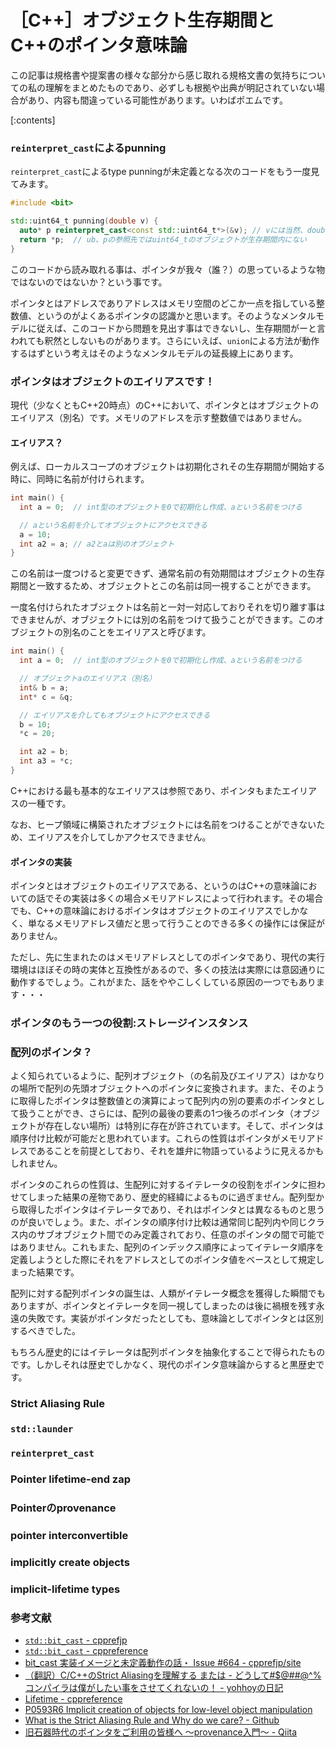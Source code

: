# ［C++］オブジェクト生存期間とC++のポインタ意味論

この記事は規格書や提案書の様々な部分から感じ取れる規格文書の気持ちについての私の理解をまとめたものであり、必ずしも根拠や出典が明記されていない場合があり、内容も間違っている可能性があります。いわばポエムです。

[:contents]

### `reinterpret_cast`によるpunning

`reinterpret_cast`によるtype punningが未定義となる次のコードをもう一度見てみます。

```cpp
#include <bit>

std::uint64_t punning(double v) {
  auto* p reinterpret_cast<const std::uint64_t*>(&v); // vには当然、double型のオブジェクトが生存期間内にある
  return *p;  // ub、pの参照先ではuint64_tのオブジェクトが生存期間内にない
}
```

このコードから読み取れる事は、ポインタが我々（誰？）の思っているような物ではないのではないか？という事です。

ポインタとはアドレスでありアドレスはメモリ空間のどこか一点を指している整数値、というのがよくあるポインタの認識かと思います。そのようなメンタルモデルに従えば、このコードから問題を見出す事はできないし、生存期間がーと言われても釈然としないものがあります。さらにいえば、`union`による方法が動作するはずという考えはそのようなメンタルモデルの延長線上にあります。

### ポインタはオブジェクトのエイリアスです！

現代（少なくともC++20時点）のC++において、ポインタとはオブジェクトのエイリアス（別名）です。メモリのアドレスを示す整数値ではありません。


#### エイリアス？

例えば、ローカルスコープのオブジェクトは初期化されその生存期間が開始する時に、同時に名前が付けられます。

```cpp
int main() {
  int a = 0;  // int型のオブジェクトを0で初期化し作成、aという名前をつける

  // aという名前を介してオブジェクトにアクセスできる
  a = 10;
  int a2 = a; // a2とaは別のオブジェクト
}
```

この名前は一度つけると変更できず、通常名前の有効期間はオブジェクトの生存期間と一致するため、オブジェクトとこの名前は同一視することができます。

一度名付けられたオブジェクトは名前と一対一対応しておりそれを切り離す事はできませんが、オブジェクトには別の名前をつけて扱うことができます。このオブジェクトの別名のことをエイリアスと呼びます。

```cpp
int main() {
  int a = 0;  // int型のオブジェクトを0で初期化し作成、aという名前をつける

  // オブジェクトaのエイリアス（別名）
  int& b = a;
  int* c = &q;

  // エイリアスを介してもオブジェクトにアクセスできる
  b = 10;
  *c = 20;

  int a2 = b;
  int a3 = *c;
}
```

C++における最も基本的なエイリアスは参照であり、ポインタもまたエイリアスの一種です。

なお、ヒープ領域に構築されたオブジェクトには名前をつけることができないため、エイリアスを介してしかアクセスできません。

#### ポインタの実装

ポインタとはオブジェクトのエイリアスである、というのはC++の意味論においての話でその実装は多くの場合メモリアドレスによって行われます。その場合でも、C++の意味論におけるポインタはオブジェクトのエイリアスでしかなく、単なるメモリアドレス値だと思って行うことのできる多くの操作には保証がありません。

ただし、先に生まれたのはメモリアドレスとしてのポインタであり、現代の実行環境はほぼその時の実体と互換性があるので、多くの技法は実際には意図通りに動作するでしょう。これがまた、話をややこしくしている原因の一つでもあります・・・

### ポインタのもう一つの役割:ストレージインスタンス


### 配列のポインタ？

よく知られているように、配列オブジェクト（の名前及びエイリアス）はかなりの場所で配列の先頭オブジェクトへのポインタに変換されます。また、そのように取得したポインタは整数値との演算によって配列内の別の要素のポインタとして扱うことができ、さらには、配列の最後の要素の1つ後ろのポインタ（オブジェクトが存在しない場所）は特別に存在が許されています。そして、ポインタは順序付け比較が可能だと思われています。これらの性質はポインタがメモリアドレスであることを前提としており、それを雄弁に物語っているように見えるかもしれません。

ポインタのこれらの性質は、生配列に対するイテレータの役割をポインタに担わせてしまった結果の産物であり、歴史的経緯によるものに過ぎません。配列型から取得したポインタはイテレータであり、それはポインタとは異なるものと思うのが良いでしょう。また、ポインタの順序付け比較は通常同じ配列内や同じクラス内のサブオブジェクト間でのみ定義されており、任意のポインタの間で可能ではありません。これもまた、配列のインデックス順序によってイテレータ順序を定義しようとした際にそれをアドレスとしてのポインタ値をベースとして規定しまった結果です。

配列に対する配列ポインタの誕生は、人類がイテレータ概念を獲得した瞬間でもありますが、ポインタとイテレータを同一視してしまったのは後に禍根を残す永遠の失敗です。実装がポインタだったとしても、意味論としてポインタとは区別するべきでした。

もちろん歴史的にはイテレータは配列ポインタを抽象化することで得られたものです。しかしそれは歴史でしかなく、現代のポインタ意味論からすると黒歴史です。

### Strict Aliasing Rule


### `std::launder`

### `reinterpret_cast`

### Pointer lifetime-end zap

### Pointerのprovenance

### pointer interconvertible

### implicitly create objects

### implicit-lifetime types

### 参考文献

- [`std::bit_cast` - cpprefjp](https://cpprefjp.github.io/reference/bit/bit_cast.html)
- [`std::bit_cast` - cppreference](https://en.cppreference.com/w/cpp/numeric/bit_cast)
- [bit_cast 実装イメージと未定義動作の話・ Issue #664 - cpprefjp/site](https://github.com/cpprefjp/site/issues/664)
- [（翻訳）C/C++のStrict Aliasingを理解する または - どうして#$@##@^%コンパイラは僕がしたい事をさせてくれないの！ - yohhoyの日記](https://yohhoy.hatenadiary.jp/entry/20120220/p1)
- [Lifetime - cppreference](https://en.cppreference.com/w/cpp/language/lifetime)
- [P0593R6 Implicit creation of objects for low-level object manipulation](https://wg21.link/p0593r6)
- [What is the Strict Aliasing Rule and Why do we care? - Github](https://gist.github.com/shafik/848ae25ee209f698763cffee272a58f8)
- [旧石器時代のポインタをご利用の皆様へ ～provenance入門～ - Qiita](https://qiita.com/__pandaman64__/items/1788a90ae5be79cc908b)
